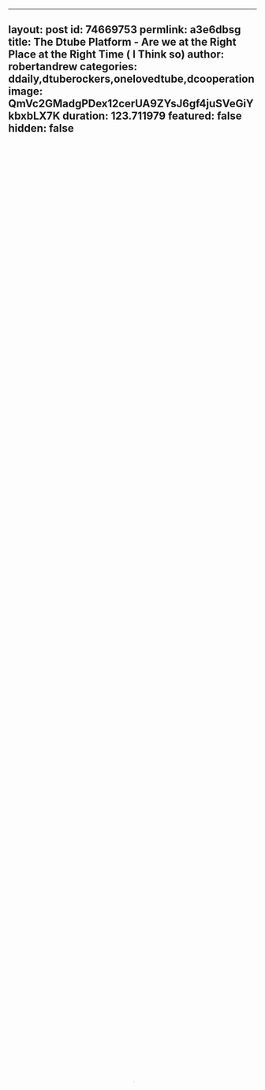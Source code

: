 
---
layout: post
id: 74669753
permlink: a3e6dbsg
title:  The Dtube Platform - Are we at the Right Place at the Right Time ( I Think so)
author: robertandrew
categories: ddaily,dtuberockers,onelovedtube,dcooperation
image: QmVc2GMadgPDex12cerUA9ZYsJ6gf4juSVeGiYkbxbLX7K
duration: 123.711979
featured: false
hidden: false
---
    
<video poster="https://snap1.d.tube/ipfs/QmVc2GMadgPDex12cerUA9ZYsJ6gf4juSVeGiYkbxbLX7K" autoplay="" id="player_html5_api" class="vjs-tech" style="width: 100%; height: 100%;" tabindex="-1" src="https://video.dtube.top/ipfs/QmXE6tQK4M5LfoFRLVtp9T1qqEgigdfbe7azVhAeqp2Nrd"></video>

At Dtube we have a really good core of excellent Content Creators who really care about the platform. 
I think we are in a position to make a lot of waves here in the next few years.

Your feelings?? 